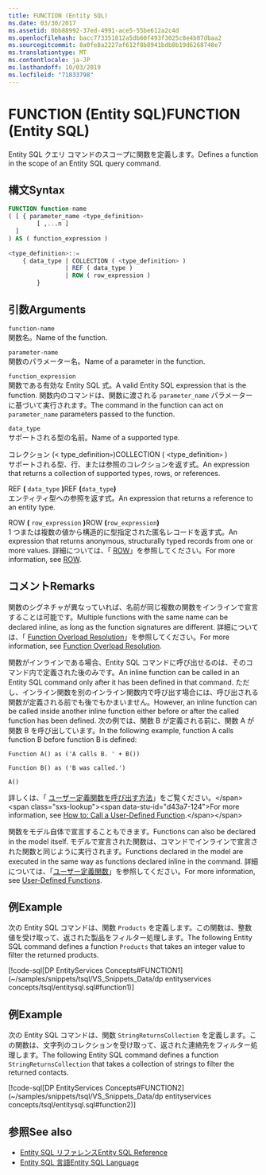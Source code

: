 ```yaml
---
title: FUNCTION (Entity SQL)
ms.date: 03/30/2017
ms.assetid: 0bb88992-37ed-4991-ace5-55be612a2c4d
ms.openlocfilehash: bacc773351812a5db60f493f3025c8e4b07dbaa2
ms.sourcegitcommit: 8a0fe8a2227af612f8b8941bdb8b19d6268748e7
ms.translationtype: MT
ms.contentlocale: ja-JP
ms.lasthandoff: 10/03/2019
ms.locfileid: "71833798"
---
```

# <a name="function-entity-sql"></a><span data-ttu-id="d43a7-102">FUNCTION (Entity SQL)</span><span class="sxs-lookup"><span data-stu-id="d43a7-102">FUNCTION (Entity SQL)</span></span>
<span data-ttu-id="d43a7-103">Entity SQL クエリ コマンドのスコープに関数を定義します。</span><span class="sxs-lookup"><span data-stu-id="d43a7-103">Defines a function in the scope of an Entity SQL query command.</span></span>  
  
## <a name="syntax"></a><span data-ttu-id="d43a7-104">構文</span><span class="sxs-lookup"><span data-stu-id="d43a7-104">Syntax</span></span>  
  
```sql  
FUNCTION function-name  
( [ { parameter_name <type_definition>   
        [ ,...n ]  
  ]  
) AS ( function_expression )   
  
<type_definition>::=  
    { data_type | COLLECTION ( <type_definition> )   
                | REF ( data_type )   
                | ROW ( row_expression )   
        }   
```  
  
## <a name="arguments"></a><span data-ttu-id="d43a7-105">引数</span><span class="sxs-lookup"><span data-stu-id="d43a7-105">Arguments</span></span>  
 `function-name`  
 <span data-ttu-id="d43a7-106">関数名。</span><span class="sxs-lookup"><span data-stu-id="d43a7-106">Name of the function.</span></span>  
  
 `parameter-name`  
 <span data-ttu-id="d43a7-107">関数のパラメーター名。</span><span class="sxs-lookup"><span data-stu-id="d43a7-107">Name of a parameter in the function.</span></span>  
  
 `function_expression`  
 <span data-ttu-id="d43a7-108">関数である有効な Entity SQL 式。</span><span class="sxs-lookup"><span data-stu-id="d43a7-108">A valid Entity SQL expression that is the function.</span></span> <span data-ttu-id="d43a7-109">関数内のコマンドは、関数に渡される `parameter_name` パラメーターに基づいて実行されます。</span><span class="sxs-lookup"><span data-stu-id="d43a7-109">The command in the function can act on `parameter_name` parameters passed to the function.</span></span>  
  
 `data_type`  
 <span data-ttu-id="d43a7-110">サポートされる型の名前。</span><span class="sxs-lookup"><span data-stu-id="d43a7-110">Name of a supported type.</span></span>  
  
 <span data-ttu-id="d43a7-111">コレクション (< type_definition`>`)</span><span class="sxs-lookup"><span data-stu-id="d43a7-111">COLLECTION ( <type_definition`>` )</span></span>  
 <span data-ttu-id="d43a7-112">サポートされる型、行、または参照のコレクションを返す式。</span><span class="sxs-lookup"><span data-stu-id="d43a7-112">An expression that returns a collection of supported types, rows, or references.</span></span>  
  
 <span data-ttu-id="d43a7-113">REF **(** `data_type` **)**</span><span class="sxs-lookup"><span data-stu-id="d43a7-113">REF **(**`data_type`**)**</span></span>  
 <span data-ttu-id="d43a7-114">エンティティ型への参照を返す式。</span><span class="sxs-lookup"><span data-stu-id="d43a7-114">An expression that returns a reference to an entity type.</span></span>  
  
 <span data-ttu-id="d43a7-115">ROW **(** `row_expression` **)**</span><span class="sxs-lookup"><span data-stu-id="d43a7-115">ROW **(**`row_expression`**)**</span></span>  
 <span data-ttu-id="d43a7-116">1 つまたは複数の値から構造的に型指定された匿名レコードを返す式。</span><span class="sxs-lookup"><span data-stu-id="d43a7-116">An expression that returns anonymous, structurally typed records from one or more values.</span></span> <span data-ttu-id="d43a7-117">詳細については、「 [ROW](row-entity-sql.md)」を参照してください。</span><span class="sxs-lookup"><span data-stu-id="d43a7-117">For more information, see [ROW](row-entity-sql.md).</span></span>  
  
## <a name="remarks"></a><span data-ttu-id="d43a7-118">コメント</span><span class="sxs-lookup"><span data-stu-id="d43a7-118">Remarks</span></span>  
 <span data-ttu-id="d43a7-119">関数のシグネチャが異なっていれば、名前が同じ複数の関数をインラインで宣言することは可能です。</span><span class="sxs-lookup"><span data-stu-id="d43a7-119">Multiple functions with the same name can be declared inline, as long as the function signatures are different.</span></span> <span data-ttu-id="d43a7-120">詳細については、「 [Function Overload Resolution](function-overload-resolution-entity-sql.md)」を参照してください。</span><span class="sxs-lookup"><span data-stu-id="d43a7-120">For more information, see [Function Overload Resolution](function-overload-resolution-entity-sql.md).</span></span>  
  
 <span data-ttu-id="d43a7-121">関数がインラインである場合、Entity SQL コマンドに呼び出せるのは、そのコマンド内で定義された後のみです。</span><span class="sxs-lookup"><span data-stu-id="d43a7-121">An inline function can be called in an Entity SQL command only after it has been defined in that command.</span></span> <span data-ttu-id="d43a7-122">ただし、インライン関数を別のインライン関数内で呼び出す場合には、呼び出される関数が定義される前でも後でもかまいません。</span><span class="sxs-lookup"><span data-stu-id="d43a7-122">However, an inline function can be called inside another inline function either before or after the called function has been defined.</span></span> <span data-ttu-id="d43a7-123">次の例では、関数 B が定義される前に、関数 A が関数 B を呼び出しています。</span><span class="sxs-lookup"><span data-stu-id="d43a7-123">In the following example, function A calls function B before function B is defined:</span></span>  
  
 `Function A() as ('A calls B. ' + B())`  
  
 `Function B() as ('B was called.')`  
  
 `A()`  
  
 <span data-ttu-id="d43a7-124">詳しくは、「 [ユーザー定義関数を呼び出す方法](https://docs.microsoft.com/previous-versions/dotnet/netframework-4.0/dd490951(v=vs.100))」をご覧ください。</span><span class="sxs-lookup"><span data-stu-id="d43a7-124">For more information, see [How to: Call a User-Defined Function](https://docs.microsoft.com/previous-versions/dotnet/netframework-4.0/dd490951(v=vs.100)).</span></span>  
  
 <span data-ttu-id="d43a7-125">関数をモデル自体で宣言することもできます。</span><span class="sxs-lookup"><span data-stu-id="d43a7-125">Functions can also be declared in the model itself.</span></span> <span data-ttu-id="d43a7-126">モデルで宣言された関数は、コマンドでインラインで宣言された関数と同じように実行されます。</span><span class="sxs-lookup"><span data-stu-id="d43a7-126">Functions declared in the model are executed in the same way as functions declared inline in the command.</span></span> <span data-ttu-id="d43a7-127">詳細については、「[ユーザー定義関数](user-defined-functions-entity-sql.md)」を参照してください。</span><span class="sxs-lookup"><span data-stu-id="d43a7-127">For more information, see [User-Defined Functions](user-defined-functions-entity-sql.md).</span></span>  
  
## <a name="example"></a><span data-ttu-id="d43a7-128">例</span><span class="sxs-lookup"><span data-stu-id="d43a7-128">Example</span></span>  
 <span data-ttu-id="d43a7-129">次の Entity SQL コマンドは、関数 `Products` を定義します。この関数は、整数値を受け取って、返された製品をフィルター処理します。</span><span class="sxs-lookup"><span data-stu-id="d43a7-129">The following Entity SQL command defines a function `Products` that takes an integer value to filter the returned products.</span></span>  
  
 [!code-sql[DP EntityServices Concepts#FUNCTION1](~/samples/snippets/tsql/VS_Snippets_Data/dp entityservices concepts/tsql/entitysql.sql#function1)]  
  
## <a name="example"></a><span data-ttu-id="d43a7-130">例</span><span class="sxs-lookup"><span data-stu-id="d43a7-130">Example</span></span>  
 <span data-ttu-id="d43a7-131">次の Entity SQL コマンドは、関数 `StringReturnsCollection` を定義します。この関数は、文字列のコレクションを受け取って、返された連絡先をフィルター処理します。</span><span class="sxs-lookup"><span data-stu-id="d43a7-131">The following Entity SQL command defines a function `StringReturnsCollection` that takes a collection of strings to filter the returned contacts.</span></span>  
  
 [!code-sql[DP EntityServices Concepts#FUNCTION2](~/samples/snippets/tsql/VS_Snippets_Data/dp entityservices concepts/tsql/entitysql.sql#function2)]  
  
## <a name="see-also"></a><span data-ttu-id="d43a7-132">参照</span><span class="sxs-lookup"><span data-stu-id="d43a7-132">See also</span></span>

- [<span data-ttu-id="d43a7-133">Entity SQL リファレンス</span><span class="sxs-lookup"><span data-stu-id="d43a7-133">Entity SQL Reference</span></span>](entity-sql-reference.md)
- [<span data-ttu-id="d43a7-134">Entity SQL 言語</span><span class="sxs-lookup"><span data-stu-id="d43a7-134">Entity SQL Language</span></span>](entity-sql-language.md)
